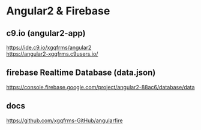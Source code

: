 # Angular2 & Firebase  

## c9.io (angular2-app)  
https://ide.c9.io/xgqfrms/angular2  
https://angular2-xgqfrms.c9users.io/  

## firebase Realtime Database (data.json)  
https://console.firebase.google.com/project/angular2-88ac6/database/data  


## docs  
https://github.com/xgqfrms-GitHub/angularfire  



